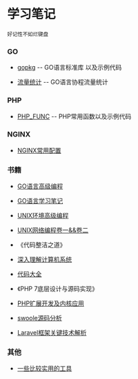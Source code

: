 # 学习笔记
```
好记性不如烂键盘
```
### GO
* [gopkg](GO/gopkg) -- GO语言标准库 以及示例代码

* [流量统计](GO/project/流量统计) -- GO语言协程流量统计



### PHP

* [PHP_FUNC](PHP/PHP_FUNC) -- PHP常用函数以及示例代码


### NGINX

* [NGINX常用配置](nginx)



### 书籍

* [GO语言高级编程](读书笔记/GO语言高级编程)
* [GO语言学习笔记](读书笔记/go语言学习笔记)
* [UNIX环境高级编程](读书笔记/apue)
* [UNIX网络编程卷一&&卷二](读书笔记/unp)

* 《代码整洁之道》
* [深入理解计算机系统](读书笔记)
* [代码大全](读书笔记)

* 《PHP 7底层设计与源码实现》
* [PHP扩展开发及内核应用](https://github.com/walu/phpbook)
* [swoole源码分析](https://github.com/LeoYang90/swoole-source-analysis)

* [Laravel框架关键技术解析](读书笔记/Laravel框架关键技术解析)


### 其他
* [一些比较实用的工具](tool/README.md)

